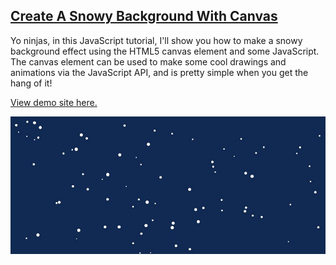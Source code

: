 ## [Create A Snowy Background With Canvas](https://www.youtube.com/watch?v=ANDyf6VEYHE&index=1&list=PL4cUxeGkcC9gdqHxcUgGhl_cV6xET1_0N)

Yo ninjas, in this JavaScript tutorial, I'll show you how to make a snowy background effect using the HTML5 canvas element and some JavaScript. The canvas element can be used to make some cool drawings and animations via the JavaScript API, and is pretty simple when you get the hang of it!

[View demo site here.](https://webdevtuts.github.io/js_snowflake_effect/)

![Preview](screenshot.jpg)
